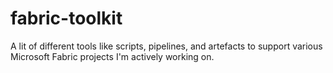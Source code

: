 # fabric-toolkit
A lit of different tools like scripts, pipelines, and artefacts to support various Microsoft Fabric projects I'm actively working on.
